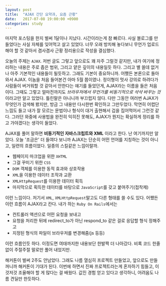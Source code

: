 ```yaml
---
layout: post
title:  "AJAX 간단 요약과, 요즘 근황"
date:   2017-07-08 19:00:00 +0900
categories: study
---
```


마지막 포스팅을 한지 벌써 1달이나 지났다. 시간이라는게 참 빠르다. 사실 블로그를 만들었다는 사실 자체를 잊어먹고 살고 있었다. 너무 오래 방치해 놓다보니 무언가 업로드해야 할 것 같아서 겸사겸사 근황 정리용으로 작성을 결심했다.

오늘의 주제는 `AJAX`. 저번 글도 그렇고 앞으로도 꽤 자주 그럴것 같지만, 내가 여기에 정리하는 내용은 주로 좁은 범위, 그리고 얕은 깊이의 내용일듯 하다. 그리고 별 쓸데 없거나 아주 기본적인 내용들이 될듯하고. 그래도 기본이 중요하니까. 어쨌든 본론으로 돌아와서 AJAX. 이놈을 처음 들어본건 아마 5월 쯤이였나. 정이형이 멋사 강의로 하려다가 사람들이 버거워할 것 같아서 안한다는 얘기를 들었던게, AJAX라는 이름을 들은 처음이다. 그때도 그렇고 얼마전까지도 *브라우저에서 무언가를 비동기적으로 샥샥 바꾸는 것* 이라고만 알고 있었다. 틀린말은 아니니까 부끄럽지 않다. 다만 그동안 여러번 AJAX가 무엇인가 검색해 봤지만, 방금 그 내용만 다시한번 확인하고 그만두었다. 막연히 어렵단 느낌도 들고 내가 잘 모르는 문법이나 형식이 대거 출현해서 겁을 집어먹어서 그런것 같다. 그러던 와중에 사용법을 완전히 익히진 못해도, AJAX가 뭔지는 확실하게 정리를 하고 가야겠다는 생각이 들었다.

AJAX를 풀어 말하면 **비동기적인 자바스크립트와 XML** 이라고 한다. 난 여기까지만 알았다. 오늘 '조금은' 더 들여다 보니까 AJAX는 단순히 어떤 언어를 지칭하는 것이 아니고, 일련의 흐름이었다. 일종의 스킬같은 느낌이랄까.

* 웹페이지 마크업을 위한 `XHTML`
* 그걸 꾸미기 위한 `CSS`
* `DOM` 객체를 이용한 동적 효과와 상호작용
* `XML`을 이용한 데이터 조작과 교환
* `XMLHttpRequest`를 이용한 데이터 획득
* 마지막으로 획득한 데이터를 바탕으로 `JavaScript`를 갖고 붙여주기(접착제)

이런 느낌이다. 저기서 `XML`, `XMLHttpRequest`말고도 다른 형태를 쓸 수도 있다. 어쨌든 이런 흐름이 AJAX라고 칸다. 내가 하는 `Ruby On Rails`에서는

* 컨트롤러 액션으로 어떤 요청을 보내고
* 요청을 처리한 뒤에 redirect_to가 아닌 respond_to 같은 걸로 응답할 형식 정해주고
* 지정된 형식의 파일이 브라우저를 변경해줌(js 등등)

이런 흐름인듯 하다. 이정도면 여태까지한 내용보단 한발짝 더 나아갔다. 비록 코드 한줄 없이 주절주절 말로만 풀어 내었지만.

해커톤이 벌써 2주도 안남았다. 그래도 나름 열심히 프로젝트 만들었고, 앞으로도 만들꺼니까 해커톤이 기대가 된다. 이번에 하면서 진짜 프로젝트라는게 혼자하기 힘들고, 이것저것 조율해야 할 게 많다는 걸 배웠다. 값진 경험 얻고 있다고 생각하니, 어려움도 나름 견딜만 한듯하다.
